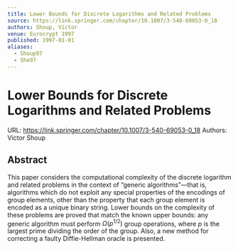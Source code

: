 ```yaml
---
title: Lower Bounds for Discrete Logarithms and Related Problems
source: https://link.springer.com/chapter/10.1007/3-540-69053-0_18
authors: Shoup, Victor
venue: Eurocrypt 1997
published: 1997-01-01
aliases:
  - Shoup97
  - Sho97
---
```

# Lower Bounds for Discrete Logarithms and Related Problems
URL: https://link.springer.com/chapter/10.1007/3-540-69053-0_18
Authors: Victor Shoup

## Abstract
This paper considers the computational complexity of the discrete logarithm and related problems in the context of “generic algorithms”—that is, algorithms which do not exploit any special properties of the encodings of group elements, other than the property that each group element is encoded as a unique binary string. Lower bounds on the complexity of these problems are proved that match the known upper bounds: any generic algorithm must perform $\Omega(p^{1/2})$ group operations, where $p$ is the largest prime dividing the order of the group. Also, a new method for correcting a faulty Diffie-Hellman oracle is presented.